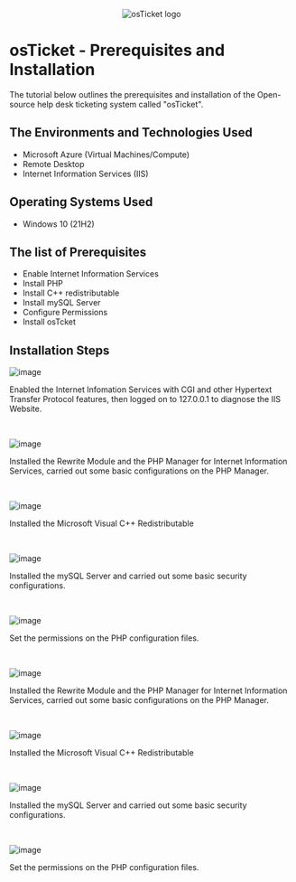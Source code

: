 <p align="center">
<img src="https://i.imgur.com/Clzj7Xs.png" alt="osTicket logo"/>
</p>

<h1>osTicket - Prerequisites and Installation</h1>
The tutorial below outlines the prerequisites and installation of the Open-source help desk ticketing system called "osTicket".<br />

<h2>The Environments and Technologies Used</h2>

- Microsoft Azure (Virtual Machines/Compute)
- Remote Desktop
- Internet Information Services (IIS)

<h2>Operating Systems Used </h2>

- Windows 10</b> (21H2)

<h2>The list of Prerequisites</h2>

- Enable Internet Information Services
- Install PHP 
- Install C++ redistributable
- Install mySQL Server
- Configure Permissions
- Install osTcket



<h2>Installation Steps</h2>

![image](https://github.com/user-attachments/assets/996bafca-027e-4251-b5e9-9a02abff2541)

<p>
Enabled the Internet Infomation Services with CGI and other Hypertext Transfer Protocol features, then logged on to 127.0.0.1 to diagnose the IIS Website.
</p>
<br />

<p>

![image](https://github.com/user-attachments/assets/725a8151-6920-4b42-85f9-2b4aa0b8106a)

</p>
<p>
Installed the Rewrite Module and the PHP Manager for Internet Information Services, carried out some basic configurations on the PHP Manager.
</p>
<br />

<p>

![image](https://github.com/user-attachments/assets/730650c9-cff6-445d-86ca-1554f34520a9)

</p>
<p>
Installed the Microsoft Visual C++ Redistributable
</p>
<br />
<p>

![image](https://github.com/user-attachments/assets/cccb82b1-d363-4180-8c77-46f7ee266bce)

</p>
<p>
Installed the mySQL Server and carried out some basic security configurations.
</p>
<br />

<p>

![image](https://github.com/user-attachments/assets/baa0922d-e0e8-4bc1-9aa4-b5dbc021fdcd)

</p>
<p>
Set the permissions on the PHP configuration files.
</p>
<br />

<p>

![image](https://github.com/user-attachments/assets/725a8151-6920-4b42-85f9-2b4aa0b8106a)

</p>
<p>
Installed the Rewrite Module and the PHP Manager for Internet Information Services, carried out some basic configurations on the PHP Manager.
</p>
<br />

<p>

![image](https://github.com/user-attachments/assets/730650c9-cff6-445d-86ca-1554f34520a9)

</p>
<p>
Installed the Microsoft Visual C++ Redistributable
</p>
<br />
<p>

![image](https://github.com/user-attachments/assets/cccb82b1-d363-4180-8c77-46f7ee266bce)

</p>
<p>
Installed the mySQL Server and carried out some basic security configurations.
</p>
<br />

<p>

![image](https://github.com/user-attachments/assets/baa0922d-e0e8-4bc1-9aa4-b5dbc021fdcd)

</p>
<p>
Set the permissions on the PHP configuration files.
</p>
<br />

